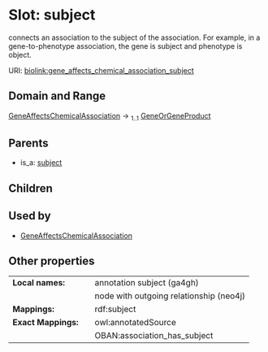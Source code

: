 
# Slot: subject


connects an association to the subject of the association. For example, in a gene-to-phenotype association, the gene is subject and phenotype is object.

URI: [biolink:gene_affects_chemical_association_subject](https://w3id.org/biolink/vocab/gene_affects_chemical_association_subject)


## Domain and Range

[GeneAffectsChemicalAssociation](GeneAffectsChemicalAssociation.md) &#8594;  <sub>1..1</sub> [GeneOrGeneProduct](GeneOrGeneProduct.md)

## Parents

 *  is_a: [subject](subject.md)

## Children


## Used by

 * [GeneAffectsChemicalAssociation](GeneAffectsChemicalAssociation.md)

## Other properties

|  |  |  |
| --- | --- | --- |
| **Local names:** | | annotation subject (ga4gh) |
|  | | node with outgoing relationship (neo4j) |
| **Mappings:** | | rdf:subject |
| **Exact Mappings:** | | owl:annotatedSource |
|  | | OBAN:association_has_subject |

